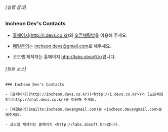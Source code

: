 ###### [실행 결과]

### Incheon Dev's Contacts

- [홈페이지](http://incheon.devs.co.kr)(<http://i.devs.co.kr>)와 [오픈채팅방](http://chat.devs.co.kr)을 이용해 주세요.

- [메일문의](mailto:incheon.devs@gmail.com)는 <incheon.devs@gmail.com>로 해주세요.

- 코드랩 제작자는 홈페이지 <http://labs.sbsoft.kr>입니다.
###### [원본 소스]

```
### Incheon Dev's Contacts

- [홈페이지](http://incheon.devs.co.kr)(<http://i.devs.co.kr>)와 [오픈채팅방](http://chat.devs.co.kr)을 이용해 주세요.

- [메일문의](mailto:incheon.devs@gmail.com)는 <incheon.devs@gmail.com>로 해주세요.

- 코드랩 제작자는 홈페이지 <http://labs.sbsoft.kr>입니다.
```
